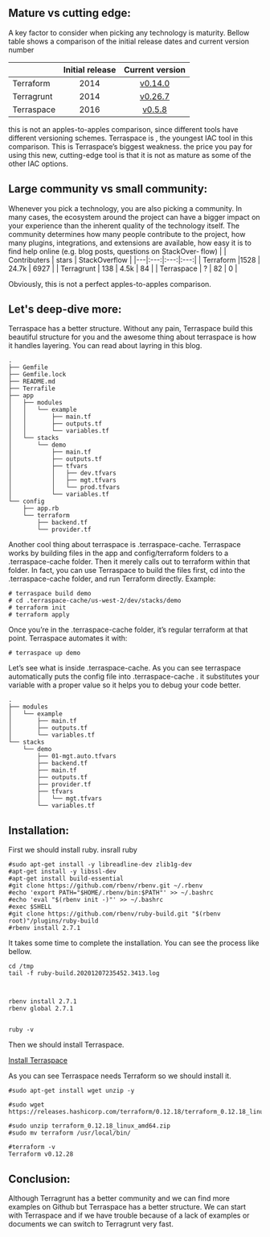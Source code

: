## Mature vs cutting edge:

A key factor to consider when picking any technology is maturity. Bellow table shows a comparison of the initial release dates and current version number

|   |  Initial release |Current version   |
|---|:---:|:---:|
|Terraform   | 2014  |  [v0.14.0](https://github.com/hashicorp/terraform/releases/tag/v0.14.0) |
|Terragrunt   | 2014  | [v0.26.7](https://github.com/gruntwork-io/terragrunt/releases/tag/v0.26.7)  |
| Terraspace  | 2016  | [v0.5.8](https://github.com/boltops-tools/terraspace/releases/tag/v0.5.8m)  |


this is not an apples-to-apples comparison, since different tools have different versioning schemes. Terraspace is , the youngest IAC tool in this comparison. This is Terraspace’s biggest weakness. the price you pay for using this new, cutting-edge tool is that it is not as mature as some of the other IAC options.

## Large community vs small community:
Whenever you pick a technology, you are also picking a community. In many cases, the ecosystem around the project can have a bigger impact on your experience than the inherent quality of the technology itself. The community determines how many people contribute to the project, how many plugins, integrations, and extensions are available, how easy it is to find help online (e.g. blog posts, questions on StackOver‐ flow)
|   | Contributers  | stars  |  StackOverflow |
|---|:---:|:---:|:---:|
| Terraform  |1528   | 24.7k  | 6927  |
| Terragrunt  | 138  | 4.5k  | 84  |
| Terraspace  | ?  | 82  |  0 |

Obviously, this is not a perfect apples-to-apples comparison.




## Let's deep-dive more:
Terraspace has a better structure. Without any pain, Terraspace build this beautiful structure for you and the awesome thing about terraspace is how it handles layering.
You can read about layring in this blog.

```
.
├── Gemfile
├── Gemfile.lock
├── README.md
├── Terrafile
├── app
│   ├── modules
│   │   └── example
│   │       ├── main.tf
│   │       ├── outputs.tf
│   │       └── variables.tf
│   └── stacks
│       └── demo
│           ├── main.tf
│           ├── outputs.tf
│           ├── tfvars
│           │   ├── dev.tfvars
│           │   ├── mgt.tfvars
│           │   └── prod.tfvars
│           └── variables.tf
└── config
    ├── app.rb
    └── terraform
        ├── backend.tf
        └── provider.tf
```

Another cool thing about terraspace is .terraspace-cache. Terraspace works by building files in the app and config/terraform folders to a .terraspace-cache folder. Then it merely calls out to terraform within that folder.
In fact, you can use Terraspace to build the files first, cd into the .terraspace-cache folder, and run Terraform directly. Example:
```
# terraspace build demo
# cd .terraspace-cache/us-west-2/dev/stacks/demo
# terraform init
# terraform apply
 ```
Once you’re in the .terraspace-cache folder, it’s regular terraform at that point.
Terraspace automates it with:
```
# terraspace up demo
```
Let’s see what is inside .terraspace-cache. As you can see terraspace automatically puts the config file into .terraspace-cache . it substitutes your variable with a proper value so it helps you to debug your code better.

```
.
├── modules
│   └── example
│       ├── main.tf
│       ├── outputs.tf
│       └── variables.tf
└── stacks
    └── demo
        ├── 01-mgt.auto.tfvars
        ├── backend.tf
        ├── main.tf
        ├── outputs.tf
        ├── provider.tf
        ├── tfvars
        │   └── mgt.tfvars
        └── variables.tf
```

## Installation:
First we should install ruby.
insrall ruby
```
#sudo apt-get install -y libreadline-dev zlib1g-dev
#apt-get install -y libssl-dev
#apt-get install build-essential
#git clone https://github.com/rbenv/rbenv.git ~/.rbenv
#echo 'export PATH="$HOME/.rbenv/bin:$PATH"' >> ~/.bashrc
#echo 'eval "$(rbenv init -)"' >> ~/.bashrc
#exec $SHELL
#git clone https://github.com/rbenv/ruby-build.git "$(rbenv root)"/plugins/ruby-build
#rbenv install 2.7.1
```
It takes some time to complete the installation. You can see the process like bellow.
```
cd /tmp
tail -f ruby-build.20201207235452.3413.log



rbenv install 2.7.1
rbenv global 2.7.1


ruby -v
```

Then we should install Terraspace.


[Install Terraspace](https://www.techiediaries.com/install-ruby-2-7-rails-6-ubuntu-20-04/)

As you can see Terraspace needs Terraform so we should install it.
```
#sudo apt-get install wget unzip -y

#sudo wget https://releases.hashicorp.com/terraform/0.12.18/terraform_0.12.18_linux_amd64.zip

#sudo unzip terraform_0.12.18_linux_amd64.zip
#sudo mv terraform /usr/local/bin/

#terraform -v
Terraform v0.12.28
```





## Conclusion:
 Although Terragrunt has a better community and we can find more examples on Github but Terraspace has a better structure. We can start with Terraspace and if we have trouble because of a lack of examples or documents we can switch to Terragrunt very fast.







